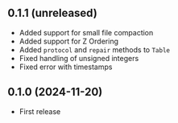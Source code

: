 ## 0.1.1 (unreleased)

- Added support for small file compaction
- Added support for Z Ordering
- Added `protocol` and `repair` methods to `Table`
- Fixed handling of unsigned integers
- Fixed error with timestamps

## 0.1.0 (2024-11-20)

- First release
